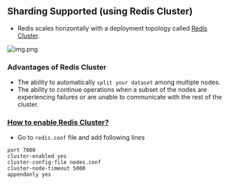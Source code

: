 ## Sharding Supported (using Redis Cluster)

- Redis scales horizontally with a deployment topology called [Redis Cluster](https://redis.io/docs/manual/scaling/).

![img.png](https://i1.wp.com/www.learnsteps.com/wp-content/uploads/2020/07/cluster.png?w=840&ssl=1)

### Advantages of Redis Cluster
- The ability to automatically `split your dataset` among multiple nodes.
- The ability to continue operations when a subset of the nodes are experiencing failures or are unable to communicate with the rest of the cluster.

### [How to enable Redis Cluster?](https://redis.io/docs/manual/scaling/)
- Go to `redis.conf` file and add following lines
```
port 7000
cluster-enabled yes
cluster-config-file nodes.conf
cluster-node-timeout 5000
appendonly yes
```